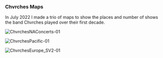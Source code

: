 ### Chvrches Maps

In July 2022 I made a trio of maps to show the places and number of shows the band Chvrches played over their first decade.

![ChvrchesNAConcerts-01](https://user-images.githubusercontent.com/119870562/206744105-b84d999c-c666-4ced-b17e-ca97e894f4a5.jpg)

![ChvrchesPacific-01](https://user-images.githubusercontent.com/119870562/206744283-7f01db1e-8c66-46cd-bcfd-6657ab98b9e6.jpg)

![ChvrchesEurope_SV2-01](https://user-images.githubusercontent.com/119870562/206744484-8108d057-f7e0-440c-b3ec-addcf7989156.jpg)

